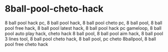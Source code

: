 # 8ball-pool-cheto-hack
8 ball pool hack pc, 8 ball pool hack, 8 ball pool cheto pc, 8 ball pool, 8 ball pool free hack, 8 ball pool latest hack, 8 ball pool hack pc gameloop, 8 ball pool auto play hack, cheto hack 8 ball pool, 8 ball pool aim hack, 8 ball pool 3 lines tool, 8 ball pool cheto hack, 8 ball pool, pc cheto 8ballpool, 8 ball pool free cheto hack

